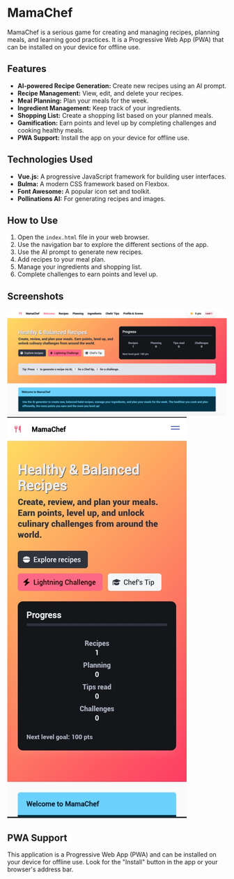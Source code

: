 # MamaChef

MamaChef is a serious game for creating and managing recipes, planning meals, and learning good practices. It is a Progressive Web App (PWA) that can be installed on your device for offline use.

## Features

*   **AI-powered Recipe Generation:** Create new recipes using an AI prompt.
*   **Recipe Management:** View, edit, and delete your recipes.
*   **Meal Planning:** Plan your meals for the week.
*   **Ingredient Management:** Keep track of your ingredients.
*   **Shopping List:** Create a shopping list based on your planned meals.
*   **Gamification:** Earn points and level up by completing challenges and cooking healthy meals.
*   **PWA Support:** Install the app on your device for offline use.

## Technologies Used

*   **Vue.js:** A progressive JavaScript framework for building user interfaces.
*   **Bulma:** A modern CSS framework based on Flexbox.
*   **Font Awesome:** A popular icon set and toolkit.
*   **Pollinations AI:** For generating recipes and images.

## How to Use

1.  Open the `index.html` file in your web browser.
2.  Use the navigation bar to explore the different sections of the app.
3.  Use the AI prompt to generate new recipes.
4.  Add recipes to your meal plan.
5.  Manage your ingredients and shopping list.
6.  Complete challenges to earn points and level up.

## Screenshots

![Screenshot of MamaChef on a desktop computer](images/screenshot-desktop.jpg)
![Screenshot of MamaChef on a mobile device](images/screenshot-mobile.jpg)

## PWA Support

This application is a Progressive Web App (PWA) and can be installed on your device for offline use. Look for the "Install" button in the app or your browser's address bar.
